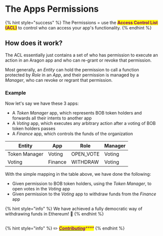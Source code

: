 # The Apps Permissions

{% hint style="success" %}
The Permissions = use the <mark style="color:purple;">**Access Control List (ACL)**</mark> to control who can access your app's functionality.
{% endhint %}

## How does it work?

The ACL essentially just contains a set of who has permission to execute an action in an Aragon app and who can re-grant or revoke that permission.&#x20;

Most generally, an _Entity_ can hold the permission to call a function protected by _Role_ in an _App_, and their permission is managed by a _Manager_, who can revoke or regrant that permission.

### Example <a href="#example" id="example"></a>

Now let's say we have these 3 apps:

* A _Token Manager_ app, which represents BOB token holders and forwards all their intents to another app
* A _Voting_ app, which executes any arbitrary action after a voting of BOB token holders passes
* A _Finance_ app, which controls the funds of the organization

| Entity        | App     | Role       | Manager |
| ------------- | ------- | ---------- | ------- |
| Token Manager | Voting  | OPEN\_VOTE | Voting  |
| Voting        | Finance | WITHDRAW   | Voting  |

With the simple mapping in the table above, we have done the following:

* Given permission to BOB token holders, using the _Token Manager_, to open votes in the _Voting_ app
* Given permission to the _Voting_ app to withdraw funds from the _Finance_ app

{% hint style="info" %}
We have achieved a fully democratic way of withdrawing funds in Ethereum! :tada:
{% endhint %}

## &#x20;<a href="#contributing" id="contributing"></a>

{% hint style="info" %}
✏️ [_<mark style="color:purple;">**Contributing**</mark>_](https://github.com/aragon/hack/edit/master/docs/getting-started.md)_<mark style="color:purple;">****</mark>_
{% endhint %}
